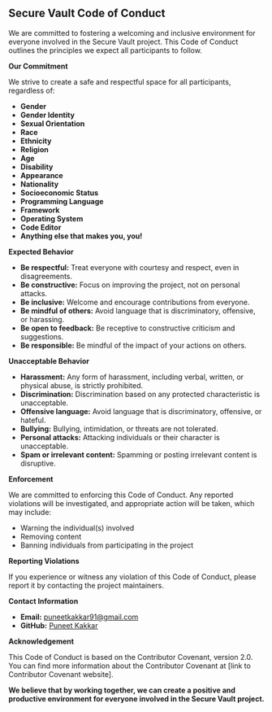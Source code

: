 ## Secure Vault Code of Conduct

We are committed to fostering a welcoming and inclusive environment for everyone involved in the Secure Vault project. This Code of Conduct outlines the principles we expect all participants to follow.

**Our Commitment**

We strive to create a safe and respectful space for all participants, regardless of:

- **Gender**
- **Gender Identity**
- **Sexual Orientation**
- **Race**
- **Ethnicity**
- **Religion**
- **Age**
- **Disability**
- **Appearance**
- **Nationality**
- **Socioeconomic Status**
- **Programming Language**
- **Framework**
- **Operating System**
- **Code Editor**
- **Anything else that makes you, you!**

**Expected Behavior**

- **Be respectful:** Treat everyone with courtesy and respect, even in disagreements.
- **Be constructive:** Focus on improving the project, not on personal attacks.
- **Be inclusive:** Welcome and encourage contributions from everyone.
- **Be mindful of others:** Avoid language that is discriminatory, offensive, or harassing.
- **Be open to feedback:** Be receptive to constructive criticism and suggestions.
- **Be responsible:** Be mindful of the impact of your actions on others.

**Unacceptable Behavior**

- **Harassment:** Any form of harassment, including verbal, written, or physical abuse, is strictly prohibited.
- **Discrimination:** Discrimination based on any protected characteristic is unacceptable.
- **Offensive language:** Avoid language that is discriminatory, offensive, or hateful.
- **Bullying:** Bullying, intimidation, or threats are not tolerated.
- **Personal attacks:** Attacking individuals or their character is unacceptable.
- **Spam or irrelevant content:** Spamming or posting irrelevant content is disruptive.

**Enforcement**

We are committed to enforcing this Code of Conduct. Any reported violations will be investigated, and appropriate action will be taken, which may include:

- Warning the individual(s) involved
- Removing content
- Banning individuals from participating in the project

**Reporting Violations**

If you experience or witness any violation of this Code of Conduct, please report it by contacting the project maintainers.

**Contact Information**

- **Email:** puneetkakkar91@gmail.com
- **GitHub:** [Puneet Kakkar](https://github.com/puneetkakkar)

**Acknowledgement**

This Code of Conduct is based on the Contributor Covenant, version 2.0. You can find more information about the Contributor Covenant at [link to Contributor Covenant website].

**We believe that by working together, we can create a positive and productive environment for everyone involved in the Secure Vault project.**
